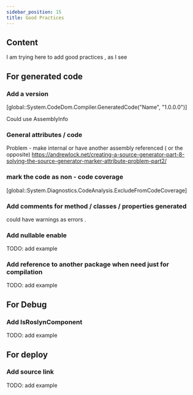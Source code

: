 ```yaml
---
sidebar_position: 15
title: Good Practices
---
```


## Content 

I am trying here to add good practices , as I see 

## For generated code
 ### Add a version

[global::System.CodeDom.Compiler.GeneratedCode("Name", "1.0.0.0")]

Could use AssemblyInfo 

### General attributes / code 

Problem - make internal or have another assembly referenced ( or the opposite)
https://andrewlock.net/creating-a-source-generator-part-8-solving-the-source-generator-marker-attribute-problem-part2/


### mark the code as non - code coverage

[global::System.Diagnostics.CodeAnalysis.ExcludeFromCodeCoverage]



 ### Add comments for method / classes  /  properties generated

 could have warnings as errors .


 ### Add nullable enable
 
TODO: add example

 ### Add reference to another package when need just for compilation

 
TODO: add example

## For Debug

### Add IsRoslynComponent

TODO: add example


## For deploy

### Add source link

TODO: add example


